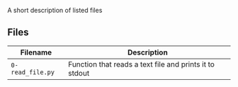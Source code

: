 A short description of listed files
## Files

| Filename | Description |
| -------- | ----------- |
|`0-read_file.py` | Function that reads a text file and prints it to stdout |


